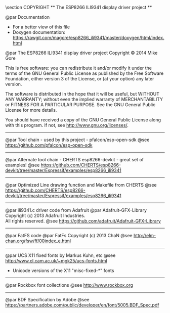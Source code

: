 \section COPYRIGHT
** The ESP8266 ILI9341 display driver project **

@par Documentation
 * For a better view of this file
 * Doxygen documentation: https://rawgit.com/magore/esp8266_ili9341/master/doxygen/html/index.html

@par The ESP8266 ILI9341 display driver project Copyright &copy; 2014 Mike Gore

 This is free software: you can redistribute it and/or modify it under the 
 terms of the GNU General Public License as published by the Free Software 
 Foundation, either version 3 of the License, or (at your option) any later version.

 The software is distributed in the hope that it will be useful,
 but WITHOUT ANY WARRANTY; without even the implied warranty of
 MERCHANTABILITY or FITNESS FOR A PARTICULAR PURPOSE.  See the
 GNU General Public License for more details.

 You should have received a copy of the GNU General Public License
 along with this program.  If not, see <http://www.gnu.org/licenses/>.
___
 @par Tool chain - used by this project - pfalcon/esp-open-sdk 
 @see https://github.com/pfalcon/esp-open-sdk
___
 @par Alternate tool chain - CHERTS esp8266-devkit - great set of examples!
 @see https://github.com/CHERTS/esp8266-devkit/tree/master/Espressif/examples/esp8266_ili9341
___
 @par Optimized Line drawing function and Makefile from CHERTS
 @see https://github.com/CHERTS/esp8266-devkit/tree/master/Espressif/examples/esp8266_ili9341
___
 @par ili9341.c driver code from Adafruit
 @par Adafruit-GFX-Library Copyright (c) 2013 Adafruit Industries.  
  All rights reserved.
 @see  https://github.com/adafruit/Adafruit-GFX-Library
___
 @par FatFS code
 @par FatFs Copyright (c) 2013 ChaN
 @see  http://elm-chan.org/fsw/ff/00index_e.html
___
 @par UCS X11 fixed fonts by Markus Kuhn, etc
 @see http://www.cl.cam.ac.uk/~mgk25/ucs-fonts.html
 * Unicode versions of the X11 "misc-fixed-*" fonts
___
 @par Rockbox font collections
 @see http://www.rockbox.org
___
 @par BDF Specification by Adobe
 @see https://partners.adobe.com/public/developer/en/font/5005.BDF_Spec.pdf

